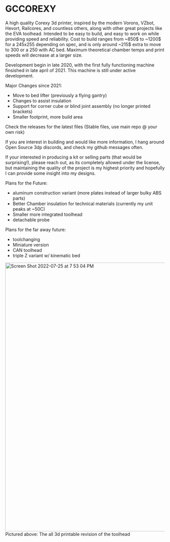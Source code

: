 # GCCOREXY
A high quality Corexy 3d printer, inspired by the modern Vorons, VZbot, Hevort, Railcores, and countless others, along with other great projects like the EVA toolhead. Intended to be easy to build, and easy to work on while providing speed and reliability. Cost to build ranges from ~850$ to ~1200$ for a 245x255 depending on spec, and is only around ~215$ extra to move to 300 or a 250 with AC bed. Maximum theoretical chamber temps and print speeds will decrease at a larger size. 

Development begin in late 2020, with the first fully functioning machine finsished in late april of 2021. This machine is still under active development.

Major Changes since 2021:
- Move to bed lifter (previously a flying gantry) 
- Changes to assist insulation
- Support for corner cube or blind joint assembly (no longer printed brackets)
- Smaller footprint, more build area

Check the releases for the latest files (Stable files, use main repo @ your own risk)

If you are interest in building and would like more information, I hang around Open Source 3dp discords, and check my github messages often. 

If your interested in producing a kit or selling parts (that would be surprising!), please reach out, as its completely allowed under the license, but maintaining the quality of the project is my highest priority and hopefully I can provide some insight into my designs. 

Plans for the Future:
- aluminum construction variant (more plates instead of larger bulky ABS parts)
- Better Chamber insulation for technical materials (currently my unit peaks at ~50C)
- Smaller more integrated toolhead
- detachable probe

Plans for the far away future:
- toolchanging
- Miniature version
- CAN toolhead
- triple Z variant w/ kinematic bed


<img width="849" alt="Screen Shot 2022-07-25 at 7 53 04 PM" src="https://user-images.githubusercontent.com/68663342/180912920-c8686665-697d-4e33-b911-26572222fd64.png">
Pictured above: The all 3d printable revision of the toolhead

